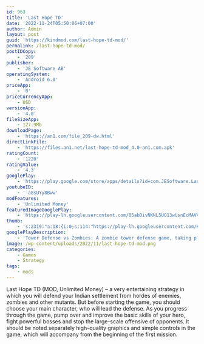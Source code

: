 ```yaml
---
id: 963
title: 'Last Hope TD'
date: '2022-11-24T05:50:06+07:00'
author: Admin
layout: post
guid: 'https://kindmod.com/last-hope-td-mod/'
permalink: /last-hope-td-mod/
postIDCopy:
    - '209'
publisher:
    - 'JE Software AB'
operatingSystem:
    - 'Android 6.0'
priceApp:
    - '0'
priceCurrencyApp:
    - USD
versionApp:
    - '4.0'
fileSizeApp:
    - 127.9Mb
downloadPage:
    - 'https://an1.com/file_209-dw.html'
directLinkFile:
    - 'https://files.an1.net/last-hope-td-mod_4.0-an1.com.apk'
ratingCount:
    - '1220'
ratingValue:
    - '4.3'
googlePlay:
    - 'https://play.google.com/store/apps/details?id=com.JESoftware.LastHopeTD'
youtubeID:
    - '-a8sUYy8Bww'
modFeatures:
    - 'Unlimited Money'
featuredImageGooglePlay:
    - 'https://play-lh.googleusercontent.com/05abDivNKNL5UO13wUsnEcMAVV0rW1PET34nx7dRBo0b1ct7bKkGmwtOE2hCOIgaf34'
thumb:
    - 's:2319:"a:18:{i:0;s:114:"https://play-lh.googleusercontent.com/KCfMo6DScaZIkyBkbp6Kfvkm_pmXIVh6MiXlYO1cj8fLyCG_FsYi8p1PjJmyz79Cfg=w526-h296";i:1;s:116:"https://play-lh.googleusercontent.com/SjaAiol5nNQBYTdg4ZACGQxm_Zitg2VfCCz8gA3eHkCjuNIlaW8-HJXZ6Iadp7hTvW_4=w526-h296";i:2;s:116:"https://play-lh.googleusercontent.com/FIC_vHxBCc6ArcIqvCSWW09Dc_UIEBLV7mk1Kn1fKGjkz5R8JhCsSxzRyTX09jW0TZi2=w526-h296";i:3;s:114:"https://play-lh.googleusercontent.com/8dYunTDh8GwWU1DHZ2iUVqWWaYPFZREPeEJeQvjBB9-c14To8aZ2nvBif5lX0cs8rg=w526-h296";i:4;s:115:"https://play-lh.googleusercontent.com/C2lJAxkGit97TZYoHYdJLteIytxUVejEZwXeZS7XSTWauxwY3YSXeKrSziXZcEY29W8=w526-h296";i:5;s:116:"https://play-lh.googleusercontent.com/k1ZCy8GlNjmiMUBgeGIz_6RdKR-zZqF8wwt7S8CidD9p2970Mqlc-rBXItNsa8G7w-wk=w526-h296";i:6;s:115:"https://play-lh.googleusercontent.com/FeE1XkHHknSYNqox8sBSxXgV8TM7W8tbjQrTZt95gHJYxDCqYowNmWzxJ0a_yM2eY_I=w526-h296";i:7;s:115:"https://play-lh.googleusercontent.com/-QW27Snfd-p2Mbh_Vi6fIyiD5DtY8c2QNA1acxe7WexGWgAXla2JxmfGuxJgHdJaFw8=w526-h296";i:8;s:114:"https://play-lh.googleusercontent.com/BxddEoYUNSp5Cie6r_dcEGImAVtsyTQSF1_xQMv3T-Zz0cJ2ZgSLlFRkcVtwH0oB5A=w526-h296";i:9;s:115:"https://play-lh.googleusercontent.com/aO4Z6JKW-EgAc5Qdx2o3v0OmTLCN6YXSXrOUjS_GTrUnJ8mE9rwxrofHjqJPtE1tOnw=w526-h296";i:10;s:116:"https://play-lh.googleusercontent.com/1yMTbtPRc1iw1ZgE25zHgRLFmGP6_48-4Id38VgWYoOCDEFWO3vAXRPPufK5JRLjax78=w526-h296";i:11;s:114:"https://play-lh.googleusercontent.com/xctgVhIZ601Nl6dQ-wooHavvWbdbSns6gYsLT3Oo56fI5lvTx-Sf5WbssLC85T83XQ=w526-h296";i:12;s:115:"https://play-lh.googleusercontent.com/prHZuSZbbioYqd8CaumZlZJ7JG7SHVijnsQgKh1GzDg2dZzXxtsONc7f1eq8NaOMnVc=w526-h296";i:13;s:115:"https://play-lh.googleusercontent.com/8KoJbPSZGCItNa0pJUUsPzkXOvTw4SZk96swtEEtwxx8GkUbg4R0eCQLUn25VaAne9Q=w526-h296";i:14;s:114:"https://play-lh.googleusercontent.com/5NrQ6apowuFdKc1xNfLj0QgsTLCZn7nXXZvpXHTHZSpxn-d8mJ7EDSFw8k2W6C1lzQ=w526-h296";i:15;s:116:"https://play-lh.googleusercontent.com/Mxx6tYCUbg0faJ-dtgEnto9-qxjOXSuSXrBlAh1ZzgLbW0Q8oYR_nYy4Dr36IaFz1eHw=w526-h296";i:16;s:115:"https://play-lh.googleusercontent.com/LETTtNnVl_YyGJQxq8F7XCGRgnd7CmHYTiassPArdo4ew3uzeq7vWNw6HQmmNgznPLY=w526-h296";i:17;s:115:"https://play-lh.googleusercontent.com/hac_4UqU08t0wmV5qHXYj9C4wVQzIVhP3Fyy6dZ4k9u0H-rz9i9mA4ynqrbKLAt0yes=w526-h296";}";'
googlePlayDescription:
    - 'Tower Defense vs Zombies: A zombie tower defense game, taking place in an open world, fight against the zombie horde, scavenging raiders and other threats roaming the wasteland! Choose between the best and most powerful heroes in the world all with unique epic gear and skills! With the wide variety of weapons you can create your own perfect strategy in this tower defense zombie game. Enjoy a visually stunning tower defense game in full 3D!. which will challenge your strategy. Find the reason behind the zombie invasion, take out the raider leader scavenging the land or fight in the arena for coins and glory!. to choose between, the precious Princess, mighty Barbarian, mysterious Scout, gun crazy Mechanic, support Soldier, Mechwarrior, experimenting Scientist or the righteous Sheriff.'
image: /wp-content/uploads/2022/11/last-hope-td-mod.png
categories:
    - Games
    - Strategy
tags:
    - mods
---
```


Last Hope TD (MOD, Unlimited Money) – a very entertaining strategy in which you will defend your Indian settlement from hordes of enemies, zombies and other mutants. But before starting the game, you should choose your main character, who will lead the defense. As you progress through the game, pump over and improve the basic skills of your hero, fight powerful bosses and stop the large-scale offensive of opponents. It should be noted separately high-quality graphics and simple controls in the game, which will accompany from the beginning of the first mission.